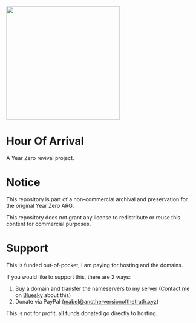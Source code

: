 <img src="https://raw.githubusercontent.com/FragileDeviations/HourOfArrival/refs/heads/main/media/HourOfArrivalLogo_Light.png" width="300">

# Hour Of Arrival
A Year Zero revival project.

# Notice
This repository is part of a non-commercial archival and preservation for the original Year Zero ARG.

This repository does not grant any license to redistribute or reuse this content for commercial purposes.

# Support
This is funded out-of-pocket, I am paying for hosting and the domains.

If you would like to support this, there are 2 ways:

1. Buy a domain and transfer the nameservers to my server (Contact me on [Bluesky](https://bsky.app/profile/anotherversionofthetruth.xyz) about this)
2. Donate via PayPal (mabel@anotherversionofthetruth.xyz)

This is not for profit, all funds donated go directly to hosting.

